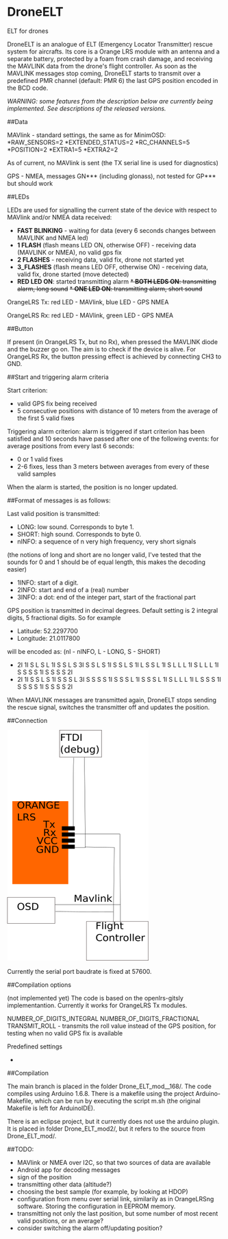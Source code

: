 # DroneELT
ELT for drones

DroneELT is an analogue of ELT (Emergency Locator Transmitter) rescue system for aircrafts. Its core is a Orange LRS module with an antenna and a separate battery, protected by a foam from crash damage, and receiving the MAVLINK data from the drone's flight controller. As soon as the MAVLINK messages stop coming, DroneELT starts to transmit over a predefined PMR channel (default: PMR 6) the last GPS position encoded in the BCD code.

*WARNING: some features from the description below are currently being implemented. See descriptions of the released versions.*

##Data

MAVlink - standard settings, the same as for MinimOSD:
*RAW_SENSORS=2
*EXTENDED_STATUS=2
*RC_CHANNELS=5
*POSITION=2
*EXTRA1=5
*EXTRA2=2

As of current, no MAVlink is sent (the TX serial line is used for diagnostics)

GPS - NMEA, messages GN*** (including glonass), not tested for GP*** but should 
work


##LEDs 

LEDs are used for signalling the current state of the device with respect to MAVlink and/or NMEA data received:

* __FAST BLINKING__ - waiting for data (every 6 seconds changes between MAVLINK and NMEA led)
* __1 FLASH__ (flash means LED ON, otherwise OFF) - receiving data (MAVLINK or NMEA),
 no valid gps fix
* __2 FLASHES__ - receiving data, valid fix, drone not started yet
* __3_FLASHES__ (flash means LED OFF, otherwise ON) - receiving data, valid fix, drone started (move detected)
* __RED LED ON__: started transmitting alarm
~~* __BOTH LEDS ON__: transmitting alarm, long sound~~
~~* __ONE LED ON__: transmitting alarm, short sound~~


OrangeLRS Tx: red LED - MAVlink, blue LED - GPS NMEA

OrangeLRS Rx: red LED - MAVlink, green LED - GPS NMEA

##Button

If present (in OrangeLRS Tx, but no Rx), when pressed the MAVLINK diode and the buzzer go on. The aim is to check if the device is alive.
For OrangeLRS Rx, the button pressing effect is achieved by connecting CH3 to GND.

##Start and triggering alarm criteria

Start criterion:
* valid GPS fix being received
* 5 consecutive positions with distance of 10 meters from the average of the first 5 valid fixes

Triggering alarm criterion:
alarm is triggered if start criterion has been satisfied and 10 seconds have passed after one of the following events:
for average positions from every last 6 seconds:

* 0 or 1 valid fixes
* 2-6 fixes, less than 3 meters between averages from every of these valid samples

When the alarm is started, the position is no longer updated.

##Format of messages is as follows:

Last valid position is transmitted:

* LONG: low sound. Corresponds to byte 1.
* SHORT: high sound. Corresponds to byte 0.
* nINFO: a sequence of n very high frequency, very short signals 

(the notions of long and short are no longer valid, I've tested that the sounds for 0 and 1 should be of equal length, this makes the decoding easier)

* 1INFO: start of a digit.
* 2INFO: start and end of a (real) number
* 3INFO: a dot: end of the integer part, start of the fractional part

GPS position is transmitted in decimal degrees. Default setting is 2 integral digits, 5 fractional digits. So for example

* Latitude: 52.2297700
* Longitude: 21.0117800

will be encoded as: (nI - nINFO, L - LONG, S - SHORT)

* 2I 1I S L S L 1I S S L S 3I S S L S 1I S S L S 1I L S S L 1I S L L L 1I S L L L 1I S S S S 1I S S S S 2I
* 2I 1I S S L S 1I S S S L 3I S S S S 1I S S S L 1I S S S L 1I S L L L 1I L S S S 1I S S S S 1I S S S S 2I

When MAVLINK messages are transmitted again, DroneELT stops sending the rescue signal, switches the transmitter off and updates the position.
 

 
 

##Connection

![](https://github.com/maciek252/DroneELT/blob/master/img/DroneELT.svg.png)

Currently the serial port baudrate is fixed at 57600.

##Compilation options

(not implemented yet)
The code is based on the openlrs-gitsly implementantion. Currently it works for OrangeLRS Tx modules.

NUMBER_OF_DIGITS_INTEGRAL 
NUMBER_OF_DIGITS_FRACTIONAL
TRANSMIT_ROLL - transmits the roll value instead of the GPS position, for testing when no valid GPS fix is available

Predefined settings

-

##Compilation

The main branch is placed in the folder Drone_ELT_mod__168/.
The code compiles using Arduino 1.6.8. There is a makefile using the project Arduino-Makefile, which can be run by executing the script m.sh (the original Makefile is left for ArduinoIDE).

There is an eclipse project, but it currently does not use the arduino plugin. It is placed in folder Drone_ELT_mod2/, but it refers to the source from Drone_ELT_mod/.

##TODO:

* MAVlink or NMEA over I2C, so that two sources of data are available
* Android app for decoding messages
* sign of the position 
* transmitting other data (altitude?)
* choosing the best sample (for example, by looking at HDOP)
* configuration from menu over serial link, similarily as in OrangeLRSng software. Storing the configuration in EEPROM memory.
* transmitting not only the last position, but some number of most recent valid positions, or an average?
* consider switching the alarm off/updating position?